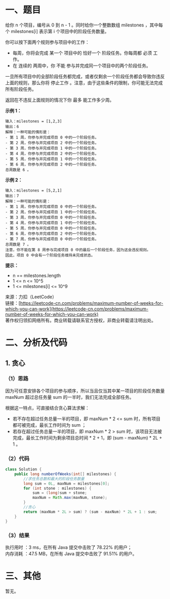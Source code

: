 # 一、题目
给你 n 个项目，编号从 0 到 n - 1 。同时给你一个整数数组 milestones ，其中每个 milestones[i] 表示第 i 个项目中的阶段任务数量。   
   
你可以按下面两个规则参与项目中的工作：   
- 每周，你将会完成 某一个 项目中的 恰好一个 阶段任务。你每周都 必须 工作。
- 在 连续的 两周中，你 不能 参与并完成同一个项目中的两个阶段任务。
   
   
一旦所有项目中的全部阶段任务都完成，或者仅剩余一个阶段任务都会导致你违反上面的规则，那么你将 停止工作 。注意，由于这些条件的限制，你可能无法完成所有阶段任务。   
   
返回在不违反上面规则的情况下你 最多 能工作多少周。   
   
**示例 1：**   
```
输入：milestones = [1,2,3]
输出：6
解释：一种可能的情形是：
- 第 1 周，你参与并完成项目 0 中的一个阶段任务。
- 第 2 周，你参与并完成项目 2 中的一个阶段任务。
- 第 3 周，你参与并完成项目 1 中的一个阶段任务。
- 第 4 周，你参与并完成项目 2 中的一个阶段任务。
- 第 5 周，你参与并完成项目 1 中的一个阶段任务。
- 第 6 周，你参与并完成项目 2 中的一个阶段任务。
总周数是 6 。
```
**示例 2：**   
```
输入：milestones = [5,2,1]
输出：7
解释：一种可能的情形是：
- 第 1 周，你参与并完成项目 0 中的一个阶段任务。
- 第 2 周，你参与并完成项目 1 中的一个阶段任务。
- 第 3 周，你参与并完成项目 0 中的一个阶段任务。
- 第 4 周，你参与并完成项目 1 中的一个阶段任务。
- 第 5 周，你参与并完成项目 0 中的一个阶段任务。
- 第 6 周，你参与并完成项目 2 中的一个阶段任务。
- 第 7 周，你参与并完成项目 0 中的一个阶段任务。
总周数是 7 。
注意，你不能在第 8 周参与完成项目 0 中的最后一个阶段任务，因为这会违反规则。
因此，项目 0 中会有一个阶段任务维持未完成状态。
```
**提示：**   
- n == milestones.length
- 1 <= n <= 10^5
- 1 <= milestones[i] <= 10^9
   
   
来源：力扣（LeetCode）   
链接：[https://leetcode-cn.com/problems/maximum-number-of-weeks-for-which-you-can-work](https://leetcode-cn.com/problems/maximum-number-of-weeks-for-which-you-can-work)   
著作权归领扣网络所有。商业转载请联系官方授权，非商业转载请注明出处。   
# 二、分析及代码    
## 1. 贪心
### （1）思路
因为可任意安排各个项目的参与顺序，所以当且仅当其中某一项目的阶段任务数量 maxNum 超过总任务量 sum 的一半时，我们无法完成全部任务。   
   
根据这一特点，可直接结合贪心算法求解：   
- 若不存在超过任务总量一半的项目，即 maxNum * 2 <= sum 时，所有项目都可被完成，最长工作时间为 sum ；
- 若存在超过任务总量一半的项目，即 maxNum * 2 > sum 时，该项目无法被完成，最长工作时间为剩余项目总时间 * 2 + 1，即 (sum - maxNum) * 2L + 1 。
   
   
### （2）代码
```java
class Solution {
    public long numberOfWeeks(int[] milestones) {
        //求任务总数和最大的阶段任务数量
        long sum = 0L, maxNum = milestones[0];
        for (int stone : milestones) {
            sum = (long)sum + stone;
            maxNum = Math.max(maxNum, stone);
        }
        //贪心  
        return (maxNum * 2L > sum) ? (sum - maxNum) * 2L + 1 : sum; 
    }
}
```
### （3）结果
执行用时 ：3 ms，在所有 Java 提交中击败了 78.22% 的用户；    
内存消耗 ：47.5 MB，在所有 Java 提交中击败了 91.51% 的用户。      
# 三、其他
暂无。  
